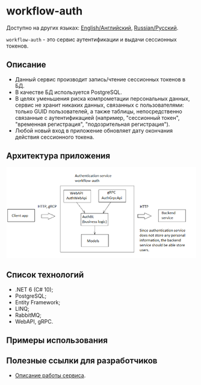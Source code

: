 # workflow-auth

Доступно на других языках: [English/Английский](README.md), [Russian/Русский](README.ru.md).

`workflow-auth` - это сервис аутентификации и выдачи сессионных токенов. 

## Описание 

- Данный сервис производит запись/чтение сессионных токенов в БД.
- В качестве БД используется PostgreSQL.
- В целях уменьшения риска компрометации персональных данных, сервис не хранит никаких данных, связанных с пользователями: только GUID пользователей, а также таблицы, непосредственно связанные с аутентификацией (например, "сессионный токен", "временная регистрация", "подозрительная регистрация").
- Любой новый вход в приложение обновляет дату окончания действия сессионного токена.

## Архитектура приложения 

![components](docs/img/components.png)

## Список технологий 

- .NET 6 (C# 10);
- PostgreSQL;
- Entity Framework;
- LINQ;
- RabbitMQ;
- WebAPI, gRPC.

## Примеры использования 

## Полезные ссылки для разработчиков 

- [Описание работы сервиса](docs/description.ru.md).
